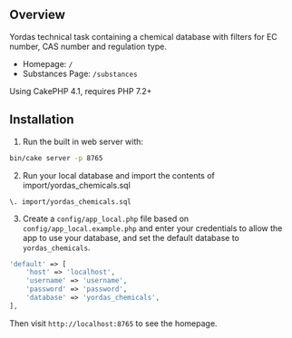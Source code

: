 ## Overview

Yordas technical task containing a chemical database with filters for EC number, CAS number and regulation type.

- Homepage: `/`
- Substances Page: `/substances`

Using CakePHP 4.1, requires PHP 7.2+

## Installation

1. Run the built in web server with:

```bash
bin/cake server -p 8765
```

2. Run your local database and import the contents of import/yordas_chemicals.sql

```
\. import/yordas_chemicals.sql
```

3. Create a `config/app_local.php` file based on `config/app_local.example.php` and enter your credentials to allow the app to use your database, and set the default database to `yordas_chemicals`.

```php
'default' => [
    'host' => 'localhost',
    'username' => 'username',
    'password' => 'password',
    'database' => 'yordas_chemicals',
],
```

Then visit `http://localhost:8765` to see the homepage.